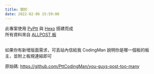 ```yaml
---
title: 關於
date: 2022-02-06 15:59:00
---
```


<div class="about_text">
此專案使用 <a href="https://github.com/PttCodingMan/PyPtt">PyPtt</a> 與 <a href="https://hexo.io/zh-tw/">Hexo</a> 搭建而成<br>
所有資料來自 <a href="https://www.ptt.cc/bbs/ALLPOST/index.html">ALLPOST 板</a><br>
<br>

如果你有新增版面需求，可丟站內信給我 CodingMan
說明你是哪一個板的板主，並附上板規連結即可

原始碼: <a href="https://github.com/PttCodingMan/you-guys-post-too-many">https://github.com/PttCodingMan/you-guys-post-too-many</a>
</div>